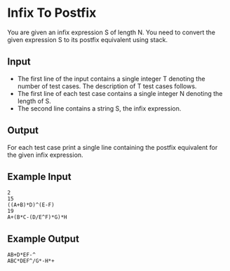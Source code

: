 # Infix To Postfix

You are given an infix expression S of length N. You need to convert the given expression S to its postfix equivalent using stack.

## Input

- The first line of the input contains a single integer T denoting the number of test cases. The description of T test cases follows.
- The first line of each test case contains a single integer N denoting the length of S.
- The second line contains a string S, the infix expression.

## Output

For each test case print a single line containing the postfix equivalent for the given infix expression.

## Example Input

```
2
15
((A+B)*D)^(E-F)
19
A+(B*C-(D/E^F)*G)*H
```

## Example Output

```
AB+D*EF-^
ABC*DEF^/G*-H*+
```
